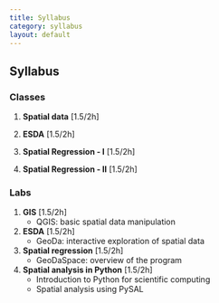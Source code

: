 ```yaml
---
title: Syllabus
category: syllabus
layout: default
---
```


## Syllabus

### Classes

1. **Spatial data** [1.5/2h]

1. **ESDA** [1.5/2h]

1. **Spatial Regression - I** [1.5/2h]

1. **Spatial Regression - II** [1.5/2h]

### Labs

1. **GIS** [1.5/2h]
    * QGIS: basic spatial data manipulation
1. **ESDA** [1.5/2h]
    * GeoDa: interactive exploration of spatial data
1. **Spatial regression** [1.5/2h]
    * GeoDaSpace: overview of the program
1. **Spatial analysis in Python** [1.5/2h]
    * Introduction to Python for scientific computing
    * Spatial analysis using PySAL

